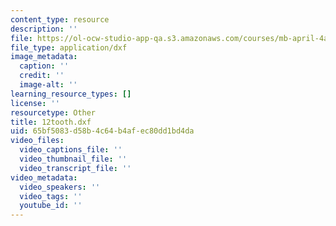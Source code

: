 ```yaml
---
content_type: resource
description: ''
file: https://ol-ocw-studio-app-qa.s3.amazonaws.com/courses/mb-april-4a/12tooth.dxf
file_type: application/dxf
image_metadata:
  caption: ''
  credit: ''
  image-alt: ''
learning_resource_types: []
license: ''
resourcetype: Other
title: 12tooth.dxf
uid: 65bf5083-d58b-4c64-b4af-ec80dd1bd4da
video_files:
  video_captions_file: ''
  video_thumbnail_file: ''
  video_transcript_file: ''
video_metadata:
  video_speakers: ''
  video_tags: ''
  youtube_id: ''
---
```

